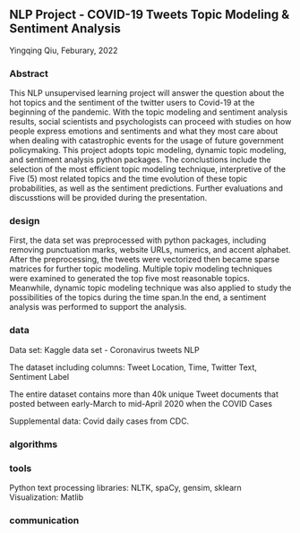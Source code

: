 ## NLP Project - COVID-19 Tweets Topic Modeling & Sentiment Analysis

Yingqing Qiu, Feburary, 2022

### Abstract

This NLP unsupervised learning project will answer the question about the hot topics and the sentiment of the twitter users to Covid-19 at the beginning of the pandemic. With the topic modeling and sentiment analysis results, social scientists and psychologists can proceed with studies on how people express emotions and sentiments and what they most care about when dealing with catastrophic events for the usage of future government policymaking. This project adopts topic modeling, dynamic topic modeling, and sentiment analysis python packages. The conclustions include the selection of the most efficient topic modeling technique, interpretive of the Five (5) most related topics and the time evolution of these topic probabilities, as well as the sentiment predictions. Further evaluations and discusstions will be provided during the presentation.

### design

First, the data set was preprocessed with python packages, including removing punctuation marks, website URLs, numerics, and accent alphabet. After the preprocessing, the tweets were vectorized then became sparse matrices for further topic modeling. Multiple topiv modeling techniques were examined to generated the top five most reasonable topics. Meanwhile, dynamic topic modeling technique was also applied to study the possibilities of the topics during the time span.In the end, a sentiment analysis was performed to support the analysis.

### data
Data set: Kaggle data set - Coronavirus tweets NLP

The dataset including columns: Tweet Location, Time, Twitter Text, Sentiment Label

The entire dataset contains more than 40k unique Tweet documents that posted between early-March to mid-April 2020 when the COVID Cases 

Supplemental data: Covid daily cases from CDC.

### algorithms
### tools
Python text processing libraries:
NLTK, spaCy, gensim, sklearn
Visualization: Matlib

### communication



